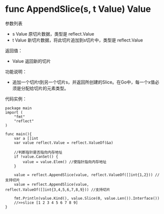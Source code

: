# func AppendSlice(s, t Value) Value

参数列表

- s Value 原切片数据，类型是 reflect.Value
- t Value 新切片数据，将此切片追加到s切片中，类型是 reflect.Value

返回值：

- Value 返回新的切片

功能说明：

- 追加一个切片t到另一个切片s，并返回所创建的Slice。在Go中，每一个x值必须是分配给切片的元素类型。

代码实例：
	
	package main
	import (
		"fmt"
		"reflect"
	)
	
	func main(){
		var a []int
		var value reflect.Value = reflect.ValueOf(&a)
		
		//判断指针是否指向内存地址
		if !value.CanSet() {
			value = value.Elem() //使指针指向内存地址
		}
		
		value = reflect.AppendSlice(value, reflect.ValueOf([]int{1,2})) //支持切片
		value = reflect.AppendSlice(value, reflect.ValueOf([]int{3,4,5,6,7,8,9})) //支持切片
		
		fmt.Println(value.Kind(), value.Slice(0, value.Len()).Interface())
		//>>slice [1 2 3 4 5 6 7 8 9]
	}
